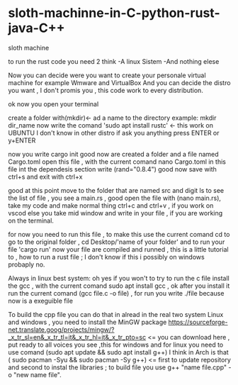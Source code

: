 # sloth-machinne-in-C-python-rust-java-C++
sloth machine

to run the rust code you need 2 think 
-A linux Sistem 
-And nothing elese

Now you can decide were you want to create your personale virtual machine for example Wmware and VirtualBox
And you can decide the distro you want , I don't promis you , this code work to every distribution.

ok now you open your terminal 

create a folder with(mkdir)<- ad a name to the directory
example:
  mkdir dir_name
now write the comand 'sudo apt install rustc' <- this work on UBUNTU I don't know in other distro
if ask you anything press ENTER or y+ENTER

now you write cargo init
good now are created a folder and a file named Cargo.toml open this file , with the current comand nano Cargo.toml
in this file int the dependesis section write (rand="0.8.4") good now save with ctrl+s and exit with ctrl+x

good at this point move to the folder that are named src and digit ls to see the list of file , you see a main.rs , good open the file with (nano main.rs), take my code and make normal thing ctrl+c and ctrl+v , if you work on vscod else you take mid window and write in your file , if you are working on the terminal.

for now you need to run this file , to make this use the current comand cd to go to the original folder , cd Desktop/'name of your folder' and to run your file 'cargo run' now your file are compiled and runned , this is a little tutorial to , how to run a rust file ; I don't know if this i possibly on windows probaply no.

Always in linux best system:
oh yes if you won't to try to run the c file install the gcc , with the current comand sudo apt install gcc , ok after you install it run the current comand (gcc file.c -o file) , for run you write ./file because now is a exeguible file

To build the cpp file you can do that in alread in the real two system Linux and windows , you need to install the MinGW package https://sourceforge-net.translate.goog/projects/mingw/?_x_tr_sl=en&_x_tr_tl=it&_x_tr_hl=it&_x_tr_pto=sc <= you can download here , put ready to all voices you see ,this for windows and for linux you need to use comand (sudo apt update && sudo apt install g++) I think in Arch is that ( sudo pacman -Syu && sudo pacman -Sy g++) <= first to update repository and second to instal the libraries ; to build file you use g++ "name file.cpp" -o "new name file".
